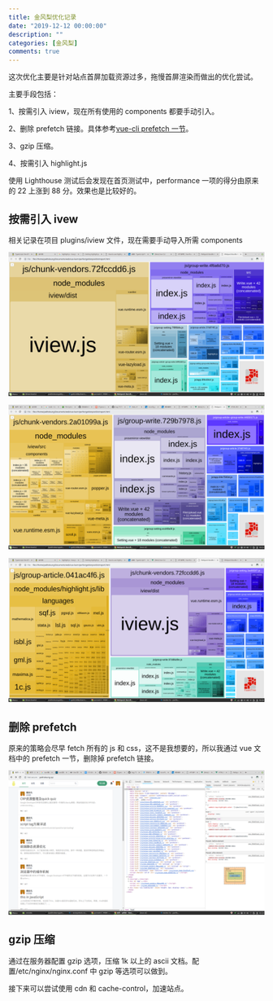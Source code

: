```yaml
---
title: 金风梨优化记录
date: "2019-12-12 00:00:00"
description: ""
categories: [金风梨]
comments: true
---
```


这次优化主要是针对站点首屏加载资源过多，拖慢首屏渲染而做出的优化尝试。

主要手段包括：

1、按需引入 iview，现在所有使用的 components 都要手动引入。

2、删除 prefetch 链接。具体参考[vue-cli prefetch 一节](https://cli.vuejs.org/zh/guide/html-and-static-assets.html#prefetch)。

3、gzip 压缩。

4、按需引入 highlight.js

使用 Lighthouse 测试后会发现在首页测试中，performance 一项的得分由原来的 22 上涨到 88 分。效果也是比较好的。

## 按需引入 ivew

相关记录在项目 plugins/iview 文件，现在需要手动导入所需 components

![image](assets/1240-20200817211859449.png)

![image](assets/1240-20200817211859633.png)

![image](assets/1240-20200817211859569.png)

## 删除 prefetch

原来的策略会尽早 fetch 所有的 js 和 css，这不是我想要的，所以我通过 vue 文档中的 prefetch 一节，删除掉 prefetch 链接。

![image](assets/1240-20200817211859600.png)

## gzip 压缩

通过在服务器配置 gzip 选项，压缩 1k 以上的 ascii 文档。配置/etc/nginx/nginx.conf 中 gzip 等选项可以做到。

接下来可以尝试使用 cdn 和 cache-control，加速站点。
